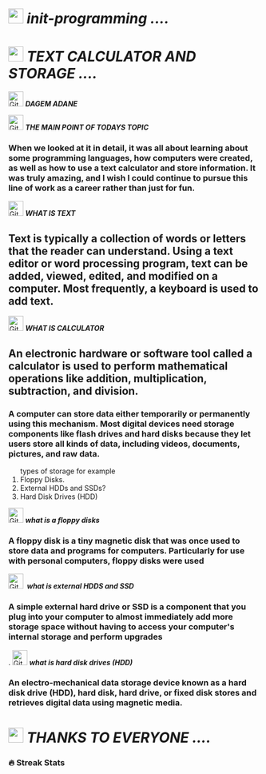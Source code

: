 
# <img src="https://media.giphy.com/media/iY8CRBdQXODJSCERIr/giphy.gif" width="30px">&nbsp;***init-programming ....***

# <img src="https://media.giphy.com/media/iY8CRBdQXODJSCERIr/giphy.gif" width="30px">&nbsp;***TEXT CALCULATOR AND STORAGE ....***

 <img src="https://media.giphy.com/media/W5eoZHPpUx9sapR0eu/giphy.gif" width="30px" alt="Git"/>&nbsp;<i><b>DAGEM ADANE </b></i></p>

<img src="https://media.giphy.com/media/W5eoZHPpUx9sapR0eu/giphy.gif" width="30px" alt="Git"/>&nbsp;<i><b>THE MAIN POINT OF TODAYS TOPIC</b></i></p>

### When we looked at it in detail, it was all about learning about some programming languages, how computers were created, as well as how to use a text calculator and store information. It was truly amazing, and I wish I could continue to pursue this line of work as a career rather than just for fun.

<img src="https://media.giphy.com/media/W5eoZHPpUx9sapR0eu/giphy.gif" width="30px" alt="Git"/>&nbsp;<i><b>WHAT IS TEXT</b></i></p>

## Text is typically a collection of words or letters that the reader can understand. Using a text editor or word processing program, text can be added, viewed, edited, and modified on a computer. Most frequently, a keyboard is used to add text.

<img src="https://media.giphy.com/media/W5eoZHPpUx9sapR0eu/giphy.gif" width="30px" alt="Git"/>&nbsp;<i><b>WHAT IS CALCULATOR </b></i></p>

## An electronic hardware or software tool called a calculator is used to perform mathematical operations like addition, multiplication, subtraction, and division.

### A computer can store data either temporarily or permanently using this mechanism. Most digital devices need storage components like flash drives and hard disks because they let users store all kinds of data, including videos, documents, pictures, and raw data.

 <OL>
      <LH>types of storage for example </LH>
      <LI>Floppy Disks.
      <LI>External HDDs and SSDs?
      <LI>Hard Disk Drives (HDD)
    </OL>
<img src="https://media.giphy.com/media/W5eoZHPpUx9sapR0eu/giphy.gif" width="30px" alt="Git"/>&nbsp;<i><b>what is a floppy disks</b></i></p>    
 
       
### A floppy disk is a tiny magnetic disk that was once used to store data and programs for computers. Particularly for use with personal computers, floppy disks were used
<img src="https://media.giphy.com/media/W5eoZHPpUx9sapR0eu/giphy.gif" width="30px" alt="Git"/>&nbsp;<i><b> what is external HDDS and SSD</b></i></p>      
       
### A simple external hard drive or SSD is a component that you plug into your computer to almost immediately add more storage space without having to access your computer's internal storage and perform upgrades
 .
<img src="https://media.giphy.com/media/W5eoZHPpUx9sapR0eu/giphy.gif" width="30px" alt="Git"/>&nbsp;<i><b>what is hard disk drives (HDD)</b></i></p>       

### An electro-mechanical data storage device known as a hard disk drive (HDD), hard disk, hard drive, or fixed disk stores and retrieves digital data using magnetic media.
# <img src="https://media.giphy.com/media/iY8CRBdQXODJSCERIr/giphy.gif" width="30px">&nbsp;***THANKS TO EVERYONE ....***
### 🔥 Streak Stats

